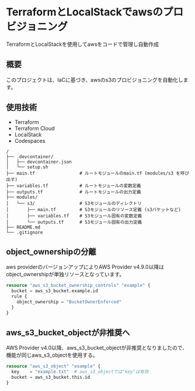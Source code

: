 # TerraformとLocalStackでawsのプロビジョニング
TerraformとLocalStackを使用してawsをコードで管理し自動作成

## 概要
このプロジェクトは、IaCに基づき、awsのs3のプロビジョニングを自動化します。

## 使用技術
- Terraform
- Terraform Cloud
- LocalStack
- Codespaces

```text
/
├── .devcontainer/
│   ├── devcontainer.json
│   └── setup.sh
├── main.tf                 # ルートモジュールのmain.tf (modules/s3 を呼び出す)
├── variables.tf            # ルートモジュールの変数定義
├── outputs.tf              # ルートモジュールの出力定義
├── modules/
│   └── s3/                 # S3モジュールのディレクトリ
│       ├── main.tf         # S3モジュールのリソース定義 (s3バケットなど)
│       ├── variables.tf    # S3モジュール固有の変数定義
│       └── outputs.tf      # S3モジュール固有の出力定義
├── README.md
└── .gitignore

```

## object_ownershipの分離
aws providerのバージョンアップによりAWS Provider v4.9.0以降はobject_ownershipが単独リソースとなっています。

```terraform
resource "aws_s3_bucket_ownership_controls" "example" {
  bucket = aws_s3_bucket.example.id
  rule {
    object_ownership = "BucketOwnerEnforced"
  }
}
```

## aws_s3_bucket_objectが非推奨へ
AWS Provider v4.0以降、aws_s3_bucket_objectが非推奨となりましたので、機能が同じaws_s3_objectを使用する。

```terraform
resource "aws_s3_object" "example" {
  key    = "example.txt"  # aws_s3_objectでは"key"は有効
  bucket = aws_s3_bucket.this.id
}
```

